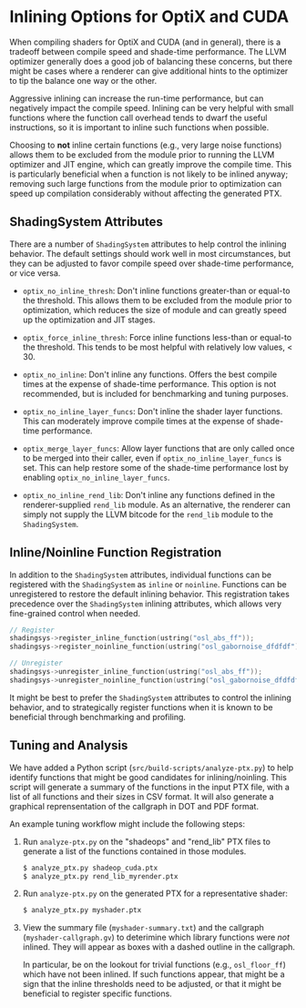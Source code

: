 <!-- SPDX-License-Identifier: CC-BY-4.0 -->
<!-- Copyright Contributors to the Open Shading Language Project. -->

Inlining Options for OptiX and CUDA
===================================

When compiling shaders for OptiX and CUDA (and in general), there is a tradeoff
between compile speed and shade-time performance. The LLVM optimizer generally
does a good job of balancing these concerns, but there might be cases where a
renderer can give additional hints to the optimizer to tip the balance one way
or the other.

Aggressive inlining can increase the run-time performance, but can negatively
impact the compile speed. Inlining can be very helpful with small functions
where the function call overhead tends to dwarf the useful instructions, so it
is important to inline such functions when possible.

Choosing to __not__ inline certain functions (e.g., very large noise functions)
allows them to be excluded from the module prior to running the LLVM optimizer
and JIT engine, which can greatly improve the compile time. This is particularly
beneficial when a function is not likely to be inlined anyway; removing such
large functions from the module prior to optimization can speed up compilation
considerably without affecting the generated PTX.

ShadingSystem Attributes
------------------------

There are a number of `ShadingSystem` attributes to help control the inlining
behavior. The default settings should work well in most circumstances, but they
can be adjusted to favor compile speed over shade-time performance, or vice
versa.

* `optix_no_inline_thresh`: Don't inline functions greater-than or equal-to the
threshold. This allows them to be excluded from the module prior to
optimization, which reduces the size of module and can greatly speed up the
optimization and JIT stages.

* `optix_force_inline_thresh`: Force inline functions less-than or equal-to the
threshold. This tends to be most helpful with relatively low values, < 30.

* `optix_no_inline`: Don't inline any functions. Offers the best compile times
at the expense of shade-time performance. This option is not recommended, but is
included for benchmarking and tuning purposes.

* `optix_no_inline_layer_funcs`: Don't inline the shader layer functions. This
can moderately improve compile times at the expense of shade-time performance.

* `optix_merge_layer_funcs`: Allow layer functions that are only called once to
be merged into their caller, even if `optix_no_inline_layer_funcs` is set. This
can help restore some of the shade-time performance lost by enabling
`optix_no_inline_layer_funcs`.

* `optix_no_inline_rend_lib`: Don't inline any functions defined in the
renderer-supplied `rend_lib` module. As an alternative, the renderer can simply
not supply the LLVM bitcode for the `rend_lib` module to the `ShadingSystem`.

Inline/Noinline Function Registration
-------------------------------------

In addition to the `ShadingSystem` attributes, individual functions can be
registered with the `ShadingSystem` as `inline` or `noinline`. Functions can
be unregistered to restore the default inlining behavior. This registration
takes precedence over the `ShadingSystem` inlining attributes, which allows
very fine-grained control when needed.

```C++
// Register
shadingsys->register_inline_function(ustring("osl_abs_ff"));
shadingsys->register_noinline_function(ustring("osl_gabornoise_dfdfdf"));

// Unregister
shadingsys->unregister_inline_function(ustring("osl_abs_ff"));
shadingsys->unregister_noinline_function(ustring("osl_gabornoise_dfdfdf"));
```

It might be best to prefer the `ShadingSystem` attributes to control the inlining
behavior, and to strategically register functions when it is known to be
beneficial through benchmarking and profiling.

Tuning and Analysis
-------------------

We have added a Python script (`src/build-scripts/analyze-ptx.py`) to help
identify functions that might be good candidates for inlining/noinling. This
script will generate a summary of the functions in the input PTX file, with a
list of all functions and their sizes in CSV format. It will also generate a
graphical reprensentation of the callgraph in DOT and PDF format.

An example tuning workflow might include the following steps:

1. Run `analyze-ptx.py` on the "shadeops" and "rend_lib" PTX files to generate
   a list of the functions contained in those modules.

   ```bash
   $ analyze_ptx.py shadeop_cuda.ptx
   $ analyze_ptx.py rend_lib_myrender.ptx
   ```

2. Run `analyze-ptx.py` on the generated PTX for a representative shader:

    ```bash
    $ analyze_ptx.py myshader.ptx
    ```

3. View the summary file (`myshader-summary.txt`) and the callgraph
   (`myshader-callgraph.gv`) to deterimine which library functions were _not_
   inlined. They will appear as boxes with a dashed outline in the callgraph.

   In particular, be on the lookout for trivial functions (e.g., `osl_floor_ff`)
   which have not been inlined. If such functions appear, that might be a sign
   that the inline thresholds need to be adjusted, or that it might be
   beneficial to register specific functions.
